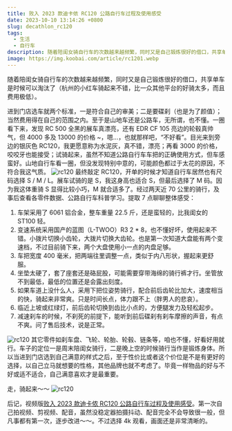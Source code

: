 ```yaml
---
title: 败入 2023 款迪卡侬 RC120 公路自行车过程及使用感受
date: 2023-10-10 13:14:26 +0800
slug: decathlon_rc120
tags:
  - 生活
  - 自行车
description: 随着陪闺女骑自行车的次数越来越频繁，同时又是自己锻炼很好的借口，共享单车是时候可以淘汰了（杭州的小红车骑起来不错，比一众其他平台的好骑太多，而且费用极低）。进到门店选车就两个标准，一是符合自己的审美；二是要碟刹（也是为了颜值）；当然费用得在自己的范围之内。至于是山地车还是公路车，无所谓，也不懂。
image: https://img.koobai.com/article/rc1201.webp
---
```

随着陪闺女骑自行车的次数越来越频繁，同时又是自己锻炼很好的借口，共享单车是时候可以淘汰了（杭州的小红车骑起来不错，比一众其他平台的好骑太多，而且费用极低）。

进到门店选车就两个标准，一是符合自己的审美；二是要碟刹（也是为了颜值）；当然费用得在自己的范围之内。至于是山地车还是公路车，无所谓，也不懂。一圈看下来，发现 RC 500 全黑的展车真漂亮，还有 EDR CF 105 亮边的轮毂真帅气，但 4000 多及 13000 的价格 ~，嗯...，也就那样吧，“不好看”。目光来到旁边的银灰色 RC120，我更愿意称为水泥灰，真不错，漂亮；再看 3000 的价格，咬咬牙也能接受；试骑起来，虽然不知道公路自行车车把的正确使用方式，但车感蛮好。山地自行车看一圈，但没发现特别中意的，可能颜色都过于太花的原因，不符合我这气质。
![rc120](https://img.koobai.com/article/rc1204.webp)
最终敲定 RC120，开单的时候才知道自行车居然也有尺码选择 S / M / L。展车试骑的是 S，我这身高也适合 S，但最后选择了 M 码。因为我这体重骑 S 显得比较小巧，M 就合适多了。经过两天近 70 公里的骑行，及事后查看各零件数据、公路自行车科普学习。提取 7 点聊聊整体感受：

1. 车架采用了 6061 铝合金，整车重量 22.5 斤，还是蛮轻的，比我闺女的 ST100 轻。
2. 变速系统采用国产的蓝图（L-TWOO）R3 2 * 8，也不懂好坏，使用起来不错。小拨片切换小齿轮，大拨片切换大齿轮。也是第一次知道大盘能有两个变速档，不过目前骑下来，两个大盘使用小一点的内盘足够。
3. 车把宽度 400 毫米，把两端往里调整一点，类似于内八形状，握起来更舒服。
4. 坐垫太硬了，套了座套还是硌屁股，可能需要穿带海绵的骑行裤才行。坐管放不到最低，最低的位置还是会露出刻度。
5. 如果车道上没什么人，采用下把位姿势骑行，配合前后齿轮比加大，速度相当的快，骑起来非常爽。只是时间长点，体力跟不上（胖男人的悲哀）。
6. 临近上坡或红绿灯，前后齿轮切换到齿比小点的，方便腿发力及轻松起步。
7. 减速刹车的时候，不刹死的前提下，能听到前后碟刹有刹车摩擦的声音，有点不爽。问了售后技术，说是正常。

![rc120](https://img.koobai.com/article/rc1203.webp)
其它零件如刹车盘、飞轮、轮胎、轮毂、链条等，咱也不懂，好看好用就行。车子的定位一是周末陪闺女骑行，二是晚上空的时候骑行当作是锻炼身体。所以当进到门店选到自己满意的样式之后，至于性价比或者这个价位是不是有更好的选择，以自己立马就想要的性格，其他品牌也就不考虑了。毕竟一样物品的好与不好或适不适合，自己满意喜欢才是最重要。

走，骑起来～～
![rc120](https://img.koobai.com/article/rc1202.webp)

后记，视频版[败入 2023 款迪卡侬 RC120 公路自行车过程及使用感受](https://www.bilibili.com/video/BV17G411m7Ue)。第一次自己拍视频、剪视频、配音，虽然没稳定器拍摄抖动、配音完全不会导致很一般，但凡事都有第一次，逐步改进～～。不过选择 4k 观看，画面还是非常清晰的。